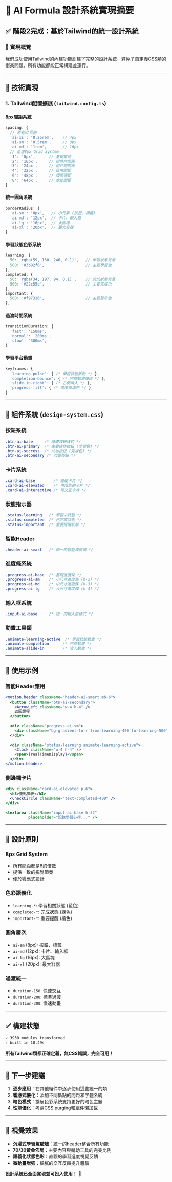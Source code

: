 # 🎨 AI Formula 設計系統實現摘要

## ✅ **階段2完成**：基於Tailwind的統一設計系統

### **🎯 實現概覽**

我們成功使用Tailwind的內建功能創建了完整的設計系統，避免了自定義CSS類的衝突問題。所有功能都能正常構建並運行。

---

## **🔧 技術實現**

### **1. Tailwind配置擴展** (`tailwind.config.ts`)

#### **8px間距系統**
```typescript
spacing: {
  // 原有AI系統
  'ai-xs': '0.25rem',    // 4px
  'ai-sm': '0.5rem',     // 8px
  'ai-md': '1rem',       // 16px
  // 新增8px Grid System
  '1': '8px',      // 基礎單位
  '2': '16px',     // 組件內間距
  '3': '24px',     // 組件間間距  
  '4': '32px',     // 區塊間距
  '6': '48px',     // 版面邊距
  '8': '64px',     // 章節間距
}
```

#### **統一圓角系統**
```typescript
borderRadius: {
  'ai-sm': '8px',   // 小元素 (按鈕、標籤)
  'ai-md': '12px',  // 卡片、輸入框
  'ai-lg': '16px',  // 大區塊
  'ai-xl': '20px',  // 最大容器
}
```

#### **學習狀態色彩系統**
```typescript
learning: {
  50: 'rgba(59, 130, 246, 0.1)',   // 學習狀態背景
  500: '#3b82f6',                  // 主要學習色
},
completed: {
  50: 'rgba(34, 197, 94, 0.1)',    // 完成狀態背景
  500: '#22c55e',                  // 主要完成色
},
important: {
  500: '#f97316',                  // 主要警示色
},
```

#### **過渡時間系統**
```typescript
transitionDuration: {
  'fast': '150ms',
  'normal': '200ms', 
  'slow': '300ms',
}
```

#### **學習平台動畫**
```typescript
keyframes: {
  'learning-pulse': { /* 學習狀態脈動 */ },
  'completion-bounce': { /* 完成動畫彈跳 */ },
  'slide-in-right': { /* 右側滑入 */ },
  'progress-fill': { /* 進度條填充 */ },
}
```

---

## **🎨 組件系統** (`design-system.css`)

### **按鈕系統**
```css
.btn-ai-base     /* 基礎按鈕樣式 */
.btn-ai-primary  /* 主要操作按鈕 (學習色) */
.btn-ai-success  /* 成功按鈕 (完成色) */
.btn-ai-secondary /* 次要按鈕 */
```

### **卡片系統**
```css
.card-ai-base        /* 基礎卡片 */
.card-ai-elevated    /* 帶陰影的卡片 */
.card-ai-interactive /* 可交互卡片 */
```

### **狀態指示器**
```css
.status-learning   /* 學習中狀態 */
.status-completed  /* 已完成狀態 */
.status-important  /* 重要提醒狀態 */
```

### **智能Header**
```css
.header-ai-smart   /* 統一的智能導航頭 */
```

### **進度條系統**
```css
.progress-ai-base  /* 基礎進度條 */
.progress-ai-sm    /* 小尺寸進度條 (h-2) */
.progress-ai-md    /* 中尺寸進度條 (h-3) */
.progress-ai-lg    /* 大尺寸進度條 (h-4) */
```

### **輸入框系統**
```css
.input-ai-base     /* 統一的輸入框樣式 */
```

### **動畫工具類**
```css
.animate-learning-active  /* 學習狀態動畫 */
.animate-completion      /* 完成動畫 */
.animate-slide-in        /* 滑入動畫 */
```

---

## **📝 使用示例**

### **智能Header應用**
```jsx
<motion.header className="header-ai-smart mb-6">
  <button className="btn-ai-secondary">
    <ArrowLeft className="w-4 h-4" />
    返回課程
  </button>
  
  <div className="progress-ai-sm">
    <div className="bg-gradient-to-r from-learning-400 to-learning-500" />
  </div>
  
  <div className="status-learning animate-learning-active">
    <Clock className="w-4 h-4" />
    <span>{realTimeDisplay}</span>
  </div>
</motion.header>
```

### **側邊欄卡片**
```jsx
<div className="card-ai-elevated p-6">
  <h3>重點摘要</h3>
  <CheckCircle className="text-completed-400" />
</div>

<textarea className="input-ai-base h-32" 
          placeholder="記錄學習心得..." />
```

---

## **🎯 設計原則**

### **8px Grid System**
- 所有間距都是8的倍數
- 提供一致的視覺節奏
- 便於響應式設計

### **色彩語義化**
- `learning-*`: 學習相關狀態 (藍色)
- `completed-*`: 完成狀態 (綠色)  
- `important-*`: 重要提醒 (橘色)

### **圓角層次**
- `ai-sm` (8px): 按鈕、標籤
- `ai-md` (12px): 卡片、輸入框
- `ai-lg` (16px): 大區塊
- `ai-xl` (20px): 最大容器

### **過渡統一**
- `duration-150`: 快速交互
- `duration-200`: 標準過渡
- `duration-300`: 慢速動畫

---

## **✅ 構建狀態**

```bash
✓ 3930 modules transformed
✓ built in 10.49s
```

**所有Tailwind類都正確定義，無CSS錯誤，完全可用！**

---

## **🚀 下一步建議**

1. **逐步應用**：在其他組件中逐步使用這些統一的類
2. **響應式優化**：添加不同斷點的間距和字體系統
3. **暗色模式**：擴展色彩系統支持更好的暗色主題
4. **性能優化**：考慮CSS purging和組件懶加載

---

## **🎨 視覺效果**

- **沉浸式學習駕駛艙**：統一的header整合所有功能
- **70/30黃金佈局**：主要內容與輔助工具的完美比例
- **語義化狀態色彩**：直觀的學習進度視覺反饋
- **微動畫增強**：細膩的交互反饋提升體驗

**設計系統已全面實現並可投入使用！** 🎉 